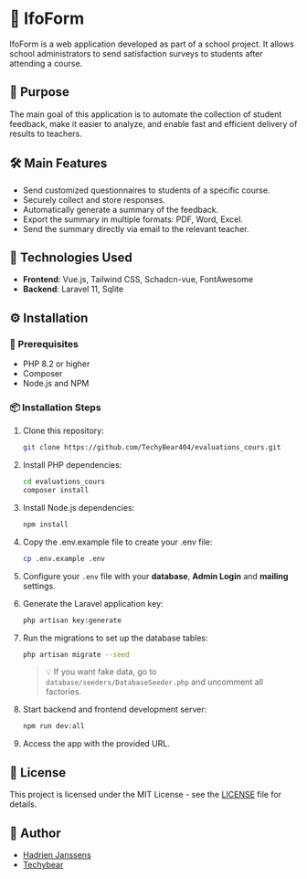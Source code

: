 # 📝 IfoForm

IfoForm is a web application developed as part of a school project. It allows school administrators to send satisfaction surveys to students after attending a course.

[](./screenshot/survey.png)

## 🎯 Purpose

The main goal of this application is to automate the collection of student feedback, make it easier to analyze, and enable fast and efficient delivery of results to teachers.

## 🛠️ Main Features

-   Send customized questionnaires to students of a specific course.
-   Securely collect and store responses.
-   Automatically generate a summary of the feedback.
-   Export the summary in multiple formats: PDF, Word, Excel.
-   Send the summary directly via email to the relevant teacher.

## 🧰 Technologies Used

-   **Frontend**: Vue.js, Tailwind CSS, Schadcn-vue, FontAwesome
-   **Backend**: Laravel 11, Sqlite

## ⚙️ Installation

### 🔧 Prerequisites

-   PHP 8.2 or higher
-   Composer
-   Node.js and NPM

### 📦 Installation Steps

1. Clone this repository:

    ```bash
    git clone https://github.com/TechyBear404/evaluations_cours.git
    ```

2. Install PHP dependencies:

    ```bash
    cd evaluations_cours
    composer install
    ```

3. Install Node.js dependencies:

    ```bash
    npm install
    ```

4. Copy the .env.example file to create your .env file:

    ```bash
    cp .env.example .env
    ```

5. Configure your `.env` file with your **database**, **Admin Login** and **mailing** settings.

6. Generate the Laravel application key:

    ```bash
    php artisan key:generate
    ```

7. Run the migrations to set up the database tables:

    ```bash
    php artisan migrate --seed
    ```

    > 💡 If you want fake data, go to `database/seeders/DatabaseSeeder.php` and uncomment all factories.

8. Start backend and frontend development server:

    ```bash
    npm run dev:all
    ```

9. Access the app with the provided URL.

## 📄 License

This project is licensed under the MIT License - see the [LICENSE](./LICENSE) file for details.

## 👤 Author

-   [Hadrien Janssens](https://github.com/Hadrien-Janssens)
-   [Techybear](https://github.com/TechyBear404)
